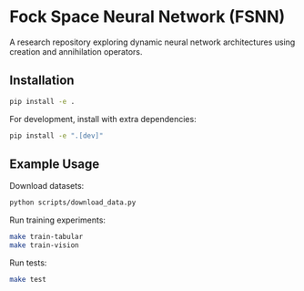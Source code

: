 # Fock Space Neural Network (FSNN)

A research repository exploring dynamic neural network architectures using creation and annihilation operators.

## Installation

```bash
pip install -e .
```

For development, install with extra dependencies:

```bash
pip install -e ".[dev]"
```

## Example Usage

Download datasets:

```bash
python scripts/download_data.py
```

Run training experiments:

```bash
make train-tabular
make train-vision
```

Run tests:

```bash
make test
```
